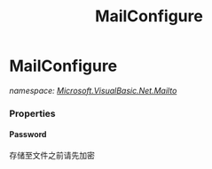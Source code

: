 ﻿---
title: MailConfigure
---

# MailConfigure
_namespace: [Microsoft.VisualBasic.Net.Mailto](N-Microsoft.VisualBasic.Net.Mailto.html)_





### Properties

#### Password
存储至文件之前请先加密

